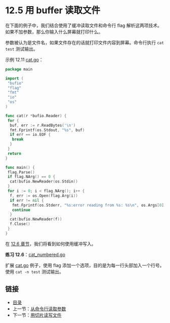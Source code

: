 # 12.5 用 buffer 读取文件

在下面的例子中，我们结合使用了缓冲读取文件和命令行 flag 解析这两项技术。如果不加参数，那么你输入什么屏幕就打印什么。

参数被认为是文件名，如果文件存在的话就打印文件内容到屏幕。命令行执行 `cat test` 测试输出。

示例 12.11 [cat.go](examples/chapter_12/cat.go)：

```go
package main

import (
 "bufio"
 "flag"
 "fmt"
 "io"
 "os"
)

func cat(r *bufio.Reader) {
 for {
  buf, err := r.ReadBytes('\n')
  fmt.Fprintf(os.Stdout, "%s", buf)
  if err == io.EOF {
   break
  }
 }
 return
}

func main() {
 flag.Parse()
 if flag.NArg() == 0 {
  cat(bufio.NewReader(os.Stdin))
 }
 for i := 0; i < flag.NArg(); i++ {
  f, err := os.Open(flag.Arg(i))
  if err != nil {
   fmt.Fprintf(os.Stderr, "%s:error reading from %s: %s\n", os.Args[0], flag.Arg(i), err.Error())
   continue
  }
  cat(bufio.NewReader(f))
  f.Close()
 }
}
```

在 [12.6 章节](12.6.md)，我们将看到如何使用缓冲写入。

**练习 12.6**：[cat_numbered.go](exercises/chapter_12/cat_numbered.go)

扩展 [cat.go](exercises/chapter_12/cat.go) 例子，使用 flag 添加一个选项，目的是为每一行头部加入一个行号。使用 `cat -n test` 测试输出。

## 链接

- [目录](getting-started.md)
- 上一节：[从命令行读取参数](12.4.md)
- 下一节：[用切片读写文件](12.6.md)
